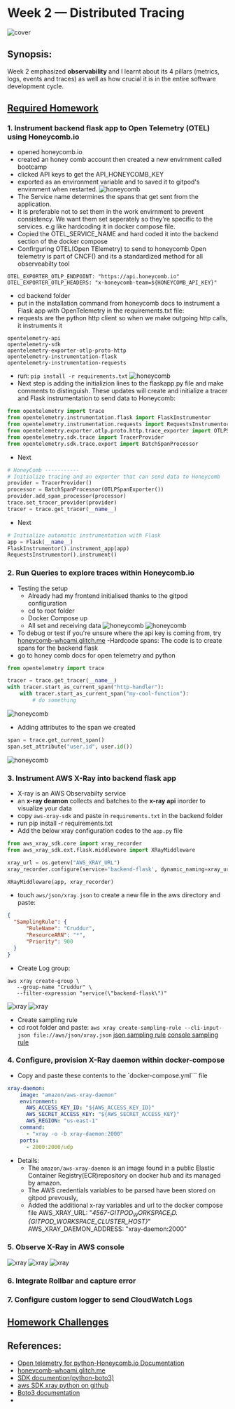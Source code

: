 # Week 2 — Distributed Tracing
![cover](assets/wk2/wk2.png)

## Synopsis:
Week 2 emphasized **observability** and I learnt about its 4 pillars (metrics, logs, events and traces) as well as how crucial it is in the entire software development cycle. 

## [Required Homework](#required)
### 1. Instrument backend flask app to Open Telemetry (OTEL) using Honeycomb.io
- opened honeycomb.io
- created an honey comb account then created a new envirnment called bootcamp
- clicked API keys to get the API_HONEYCOMB_KEY
- exported as an environment variable and to saved it to gitpod's envirnment when restarted.
![honeycomb](assets/wk2/envgitpodvariables.png)
- The Service name determines the spans that get sent from the application.
- It is preferable not to set them in the work envirnment to prevent consistency. We want them set seperately so they're specific to the services. e.g like hardcoding it in docker compose file.
- Copied the OTEL_SERVICE_NAME and hard coded it into the backend section of the docker compose
- Confirguring OTEL(Open TElemetry) to send to honeycomb
Open telemetry is part of CNCF() and its a standardized method for all observeabilty tool
```
OTEL_EXPORTER_OTLP_ENDPOINT: "https://api.honeycomb.io"
OTEL_EXPORTER_OTLP_HEADERS: "x-honeycomb-team=${HONEYCOMB_API_KEY}"
```
- cd backend folder
- put in the installation command from honeycomb docs to instrument a Flask app with OpenTelemetry in the requirements.txt file:
- requests are the python http client so when we make outgoing http calls, it instruments it
```
opentelemetry-api
opentelemetry-sdk
opentelemetry-exporter-otlp-proto-http
opentelemetry-instrumentation-flask
opentelemetry-instrumentation-requests
```
- run:
```pip install -r requirements.txt```
![honeycomb](assets/wk2/pipinstalltxt.png)
- Next step is adding the initializion lines to the flaskapp.py file and make comments to distinguish. These updates will create and initialize a tracer and Flask instrumentation to send data to Honeycomb:
```python
from opentelemetry import trace
from opentelemetry.instrumentation.flask import FlaskInstrumentor
from opentelemetry.instrumentation.requests import RequestsInstrumentor
from opentelemetry.exporter.otlp.proto.http.trace_exporter import OTLPSpanExporter
from opentelemetry.sdk.trace import TracerProvider
from opentelemetry.sdk.trace.export import BatchSpanProcessor
```
- Next
```python
# HoneyComb -----------
# Initialize tracing and an exporter that can send data to Honeycomb
provider = TracerProvider()
processor = BatchSpanProcessor(OTLPSpanExporter())
provider.add_span_processor(processor)
trace.set_tracer_provider(provider)
tracer = trace.get_tracer(__name__)
```
- Next
```python
# Initialize automatic instrumentation with Flask
app = Flask(__name__)
FlaskInstrumentor().instrument_app(app)
RequestsInstrumentor().instrument()
```
### 2. Run Queries to explore traces within Honeycomb.io
- Testing the setup
    - Already had my frontend initialised thanks to the gitpod configuration
    - cd to root folder
    - Docker Compose up
    - All set and receiving data
![honeycomb](assets/wk2/honeycombhome.png)
![honeycomb](assets/wk2/tracehoney.png)
- To debug or test if you're unsure where the api key is coming from, try [honeycomb-whoami.glitch.me](honeycomb-whoami.glitch.me)
-Hardcode spans: The code is to create spans for the backend flask
- go to honey comb docs for open telemetry and python
```python
from opentelemetry import trace

tracer = trace.get_tracer(__name__)
with tracer.start_as_current_span("http-handler"):
    with tracer.start_as_current_span("my-cool-function"):
        # do something
```
![honeycomb](assets/wk2/spanbackendlogs.png)
- Adding attributes to the span we created
```python
span = trace.get_current_span()
span.set_attribute("user.id", user.id())
```
![honeycomb](assets/wk2/honeycomblogs.png)
### 3. Instrument AWS X-Ray into backend flask app
- X-ray is an AWS Observabilty service
- an **x-ray deamon** collects and batches to the **x-ray api** inorder to visualize your data 
- copy ```aws-xray-sdk``` and paste in ```requirements.txt``` in the backend folder
- run pip install -r requirements.txt
- Add the below xray configuration codes to the ```app.py``` file
```python
from aws_xray_sdk.core import xray_recorder
from aws_xray_sdk.ext.flask.middleware import XRayMiddleware

xray_url = os.getenv("AWS_XRAY_URL")
xray_recorder.configure(service='backend-flask', dynamic_naming=xray_url)

XRayMiddleware(app, xray_recorder)
```

- touch ```aws/json/xray.json``` to create a new file in the aws directory and paste:
```json
{
  "SamplingRule": {
      "RuleName": "Cruddur",
      "ResourceARN": "*",
      "Priority": 900
  }
}
```
- Create Log group:
```shell
aws xray create-group \
   --group-name "Cruddur" \
   --filter-expression "service(\"backend-flask\")"
```
![xray](assets/wk2/xraycreategroup.png)
![xray](assets/wk2/consoleloggroup.png)
- Create sampling rule
- cd root folder and paste: ```aws xray create-sampling-rule --cli-input-json file://aws/json/xray.json```
[json sampling rule](assets/wk2/jsonsamplingrule.png)
[console sampling rule](/assets/wk2/consolesamplingrule.png)
### 4. Configure, provision X-Ray daemon within docker-compose 
- Copy and paste these contents to the `docker-compose.yml``` file
```YAML
xray-daemon:
    image: "amazon/aws-xray-daemon"
    environment:
      AWS_ACCESS_KEY_ID: "${AWS_ACCESS_KEY_ID}"
      AWS_SECRET_ACCESS_KEY: "${AWS_SECRET_ACCESS_KEY}"
      AWS_REGION: "us-east-1"
    command:
      - "xray -o -b xray-daemon:2000"
    ports:
      - 2000:2000/udp
```
- Details:
    - The ```amazon/aws-xray-daemon``` is an image found in a public Elastic Container Registry(ECR)repository on docker hub and its managed by amazon.
    - The AWS credentials variables to be parsed have been stored on gitpod prevously,
    - Added the additional x-ray variables and url to the docker compose file
    AWS_XRAY_URL: "*4567-${GITPOD_WORKSPACE_ID}.${GITPOD_WORKSPACE_CLUSTER_HOST}*"
    AWS_XRAY_DAEMON_ADDRESS: "xray-daemon:2000"
### 5. Observe X-Ray in AWS console
![xray](assets/wk2/)
![xray](assets/wk2/bettermoredetailsxraytraces.png)
![xray](assets/wk2/consolexraytraces.png)
### 6. Integrate Rollbar and capture error
### 7. Configure custom logger to send CloudWatch Logs

## [Homework Challenges](#challenges)

## References:
- [Open telemetry for python-Honeycomb.io Documentation](https://docs.honeycomb.io/getting-data-in/opentelemetry/python/)
- [honeycomb-whoami.glitch.me](honeycomb-whoami.glitch.me)
- [SDK documention(python-boto3)](https://aws.amazon.com/sdk-for-python/)
- [aws SDK xray python on github](https://github.com/aws/aws-xray-sdk-python)
- [Boto3 documentation](https://boto3.amazonaws.com/v1/documentation/api/latest/reference/services/xray.html)
- 